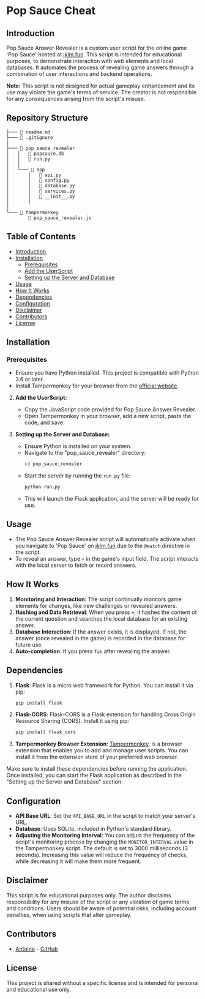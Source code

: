 # Pop Sauce Cheat

## Introduction
Pop Sauce Answer Revealer is a custom user script for the online game 'Pop Sauce' hosted at [jklm.fun](https://jklm.fun/). This script is intended for educational purposes, to demonstrate interaction with web elements and local databases. It automates the process of revealing game answers through a combination of user interactions and backend operations. 

**Note:** This script is not designed for actual gameplay enhancement and its use may violate the game's terms of service. The creator is not responsible for any consequences arising from the script's misuse.

## Repository Structure
```
├─── 📄 readme.md
├─── 📄 .gitignore
|
├─── 📁 pop_sauce_revealer
│   │   📄 popsauce.db
│   │   📄 run.py
│   │
│   └─── 📁 app
│       │   📄 api.py
│       │   📄 config.py
│       │   📄 database.py
│       │   📄 services.py
│       │   📄 __init__.py
│       │
│
└─── 📁 tampermonkey
        📄 pop_sauce_revealer.js
```

## Table of Contents
- [Introduction](#introduction)
- [Installation](#installation)
  - [Prerequisites](#prerequisites)
  - [Add the UserScript](#add-the-userscript)
  - [Setting up the Server and Database](#setting-up-the-server-and-database)
- [Usage](#usage)
- [How It Works](#how-it-works)
- [Dependencies](#dependencies)
- [Configuration](#configuration)
- [Disclaimer](#disclaimer)
- [Contributors](#contributors)
- [License](#license)

## Installation
### Prerequisites
- Ensure you have Python installed. This project is compatible with Python 3.6 or later.
- Install Tampermonkey for your browser from the [official website](https://www.tampermonkey.net/).

2. **Add the UserScript:**
   - Copy the JavaScript code provided for Pop Sauce Answer Revealer.
   - Open Tampermonkey in your browser, add a new script, paste the code, and save.

3. **Setting up the Server and Database:**
   - Ensure Python is installed on your system.
   - Navigate to the "pop_sauce_revealer" directory:
     ```bash
     cd pop_sauce_revealer
     ```
   - Start the server by running the `run.py` file:
     ```bash
     python run.py
     ```
   - This will launch the Flask application, and the server will be ready for use.

## Usage
- The Pop Sauce Answer Revealer script will automatically activate when you navigate to 'Pop Sauce' on [jklm.fun](https://jklm.fun/) due to the `@match` directive in the script.
- To reveal an answer, type `+` in the game's input field. The script interacts with the local server to fetch or record answers.

## How It Works
1. **Monitoring and Interaction**: The script continually monitors game elements for changes, like new challenges or revealed answers.
2. **Hashing and Data Retrieval**: When you press `+`, it hashes the content of the current question and searches the local database for an existing answer.
3. **Database Interaction**: If the answer exists, it is displayed. If not, the answer (once revealed in the game) is recorded in the database for future use.
4. **Auto-completion**: If you press  `Tab` after revealing the answer.

## Dependencies

1. **Flask**: Flask is a micro web framework for Python. You can install it via pip:
    ```bash
    pip install flask
    ```

2. **Flask-CORS**: Flask-CORS is a Flask extension for handling Cross Origin Resource Sharing (CORS). Install it using pip:
    ```bash
    pip install flask_cors
    ```

3. **Tampermonkey Browser Extension**: [Tampermonkey](https://www.tampermonkey.net/). is a browser extension that enables you to add and manage user scripts. You can install it from the extension store of your preferred web browser.

Make sure to install these dependencies before running the application. Once installed, you can start the Flask application as described in the "Setting up the Server and Database" section. 


## Configuration
- **API Base URL**: Set the `API_BASE_URL` in the script to match your server's URL.
- **Database**: Uses SQLite, included in Python's standard library.
- **Adjusting the Monitoring Interval**: You can adjust the frequency of the script's monitoring process by changing the `MONITOR_INTERVAL` value in the Tampermonkey script. The default is set to 3000 milliseconds (3 seconds). Increasing this value will reduce the frequency of checks, while decreasing it will make them more frequent.

## Disclaimer
This script is for educational purposes only. The author disclaims responsibility for any misuse of the script or any violation of game terms and conditions. Users should be aware of potential risks, including account penalties, when using scripts that alter gameplay.

## Contributors
- [Antoine](#) - [GitHub](https://github.com/antoineghigny)


## License
This project is shared without a specific license and is intended for personal and educational use only.
